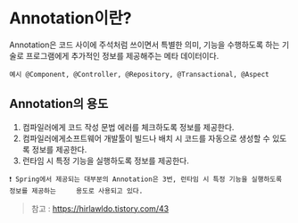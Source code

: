 # **Annotation이란?**

Annotation은 코드 사이에 주석처럼 쓰이면서 특별한 의미, 기능을 수행하도록 하는 기술로 프로그램에게 추가적인 정보를 제공해주는 메타 데이터이다.

```
예시 @Component, @Controller, @Repository, @Transactional, @Aspect
```

## **Annotation의 용도**

1. 컴파일러에게 코드 작성 문법 에러를 체크하도록 정보를 제공한다.
2. 컴파일러에게소프트웨어 개발툴이 빌드나 배치 시 코드를 자동으로 생성할 수 있도록 정보를 제공한다.
3. 런타임 시 특정 기능을 실행하도록 정보를 제공한다.

```
❗ Spring에서 제공되는 대부분의 Annotation은 3번, 런타임 시 특정 기능을 실행하도록 정보를 제공하는     용도로 사용되고 있다.
```

> 참고 : https://hirlawldo.tistory.com/43
